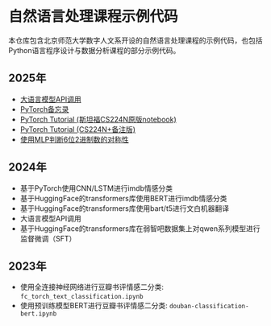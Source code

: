 # 自然语言处理课程示例代码

本仓库包含北京师范大学数字人文系开设的自然语言处理课程的示例代码，也包括Python语言程序设计与数据分析课程的部分示例代码。

## 2025年

- [大语言模型API调用](llm-api/)
- [PyTorch备忘录](torch-memo/)
- [PyTorch Tutorial (斯坦福CS224N原版notebook)](torch-memo/SP_24_CS224N_PyTorch_Tutorial.ipynb)
- [PyTorch Tutorial (CS224N+备注版)](notebook/Revised_SP_24_CS224N_PyTorch_Tutorial.ipynb)
- [使用MLP判断6位2进制数的对称性](notebook/detect_symmetry_mlp.ipynb)

## 2024年

- 基于PyTorch使用CNN/LSTM进行imdb情感分类
- 基于HuggingFace的transformers库使用BERT进行imdb情感分类
- 基于HuggingFace的transformers库使用bart/t5进行文白机器翻译
- 大语言模型API调用
- 基于HuggingFace的transformers库在弱智吧数据集上对qwen系列模型进行监督微调（SFT）

## 2023年

- 使用全连接神经网络进行豆瓣书评情感二分类: `fc_torch_text_classification.ipynb`
- 使用预训练模型BERT进行豆瓣书评情感二分类: `douban-classification-bert.ipynb`
